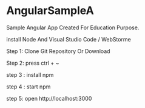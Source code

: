 # AngularSampleA


Sample Angular App Created For Education Purpose.

install Node And Visual Studio Code / WebStorme

Step 1: Clone Git Repository Or Download 

Step 2: press ctrl + ~

step 3 : install npm

step 4 : start npm

step 5: open http://localhost:3000

